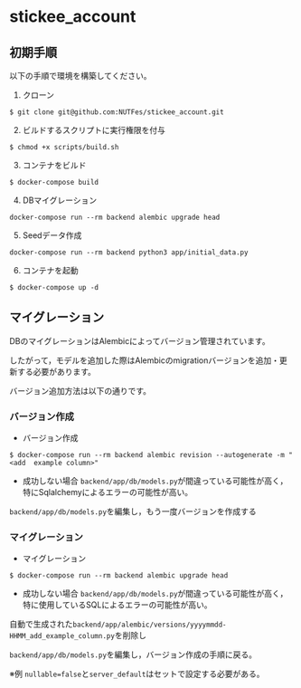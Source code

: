 # stickee_account

## 初期手順
以下の手順で環境を構築してください。
1. クローン
```
$ git clone git@github.com:NUTFes/stickee_account.git
```
2. ビルドするスクリプトに実行権限を付与
```
$ chmod +x scripts/build.sh
```
3. コンテナをビルド
```
$ docker-compose build
```
4. DBマイグレーション
```
docker-compose run --rm backend alembic upgrade head
```
5. Seedデータ作成
```
docker-compose run --rm backend python3 app/initial_data.py
```
6. コンテナを起動
```
$ docker-compose up -d
```

## マイグレーション
DBのマイグレーションはAlembicによってバージョン管理されています。

したがって，モデルを追加した際はAlembicのmigrationバージョンを追加・更新する必要があります。

バージョン追加方法は以下の通りです。

### バージョン作成

- バージョン作成
```
$ docker-compose run --rm backend alembic revision --autogenerate -m "<add  example column>" 
```

- 成功しない場合
`backend/app/db/models.py`が間違っている可能性が高く，特にSqlalchemyによるエラーの可能性が高い。

`backend/app/db/models.py`を編集し，もう一度バージョンを作成する

### マイグレーション

- マイグレーション
```
$ docker-compose run --rm backend alembic upgrade head
```

- 成功しない場合
`backend/app/db/models.py`が間違っている可能性が高く，特に使用しているSQLによるエラーの可能性が高い。

自動で生成された`backend/app/alembic/versions/yyyymmdd-HHMM_add_example_column.py`を削除し

`backend/app/db/models.py`を編集し，バージョン作成の手順に戻る。

※例
`nullable=false`と`server_default`はセットで設定する必要がある。
